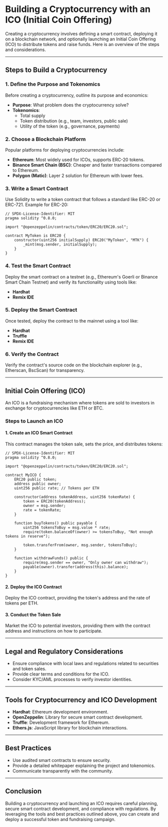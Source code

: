 # Building a Cryptocurrency with an ICO (Initial Coin Offering)

Creating a cryptocurrency involves defining a smart contract, deploying it on a blockchain network, and optionally launching an Initial Coin Offering (ICO) to distribute tokens and raise funds. Here is an overview of the steps and considerations.

---

## Steps to Build a Cryptocurrency

### 1. Define the Purpose and Tokenomics
Before creating a cryptocurrency, outline its purpose and economics:
- **Purpose**: What problem does the cryptocurrency solve?
- **Tokenomics**:
  - Total supply
  - Token distribution (e.g., team, investors, public sale)
  - Utility of the token (e.g., governance, payments)

### 2. Choose a Blockchain Platform
Popular platforms for deploying cryptocurrencies include:
- **Ethereum**: Most widely used for ICOs, supports ERC-20 tokens.
- **Binance Smart Chain (BSC)**: Cheaper and faster transactions compared to Ethereum.
- **Polygon (Matic)**: Layer 2 solution for Ethereum with lower fees.

### 3. Write a Smart Contract
Use Solidity to write a token contract that follows a standard like ERC-20 or ERC-721. Example for ERC-20:
```solidity
// SPDX-License-Identifier: MIT
pragma solidity ^0.8.0;

import "@openzeppelin/contracts/token/ERC20/ERC20.sol";

contract MyToken is ERC20 {
    constructor(uint256 initialSupply) ERC20("MyToken", "MTK") {
        _mint(msg.sender, initialSupply);
    }
}
```

### 4. Test the Smart Contract
Deploy the smart contract on a testnet (e.g., Ethereum's Goerli or Binance Smart Chain Testnet) and verify its functionality using tools like:
- **Hardhat**
- **Remix IDE**

### 5. Deploy the Smart Contract
Once tested, deploy the contract to the mainnet using a tool like:
- **Hardhat**
- **Truffle**
- **Remix IDE**

### 6. Verify the Contract
Verify the contract's source code on the blockchain explorer (e.g., Etherscan, BscScan) for transparency.

---

## Initial Coin Offering (ICO)
An ICO is a fundraising mechanism where tokens are sold to investors in exchange for cryptocurrencies like ETH or BTC.

### Steps to Launch an ICO

#### 1. Create an ICO Smart Contract
This contract manages the token sale, sets the price, and distributes tokens:
```solidity
// SPDX-License-Identifier: MIT
pragma solidity ^0.8.0;

import "@openzeppelin/contracts/token/ERC20/ERC20.sol";

contract MyICO {
    ERC20 public token;
    address public owner;
    uint256 public rate; // Tokens per ETH

    constructor(address tokenAddress, uint256 tokenRate) {
        token = ERC20(tokenAddress);
        owner = msg.sender;
        rate = tokenRate;
    }

    function buyTokens() public payable {
        uint256 tokensToBuy = msg.value * rate;
        require(token.balanceOf(owner) >= tokensToBuy, "Not enough tokens in reserve");

        token.transferFrom(owner, msg.sender, tokensToBuy);
    }

    function withdrawFunds() public {
        require(msg.sender == owner, "Only owner can withdraw");
        payable(owner).transfer(address(this).balance);
    }
}
```

#### 2. Deploy the ICO Contract
Deploy the ICO contract, providing the token's address and the rate of tokens per ETH.

#### 3. Conduct the Token Sale
Market the ICO to potential investors, providing them with the contract address and instructions on how to participate.

---

## Legal and Regulatory Considerations
- Ensure compliance with local laws and regulations related to securities and token sales.
- Provide clear terms and conditions for the ICO.
- Consider KYC/AML processes to verify investor identities.

---

## Tools for Cryptocurrency and ICO Development
- **Hardhat**: Ethereum development environment.
- **OpenZeppelin**: Library for secure smart contract development.
- **Truffle**: Development framework for Ethereum.
- **Ethers.js**: JavaScript library for blockchain interactions.

---

## Best Practices
- Use audited smart contracts to ensure security.
- Provide a detailed whitepaper explaining the project and tokenomics.
- Communicate transparently with the community.

---

## Conclusion
Building a cryptocurrency and launching an ICO requires careful planning, secure smart contract development, and compliance with regulations. By leveraging the tools and best practices outlined above, you can create and deploy a successful token and fundraising campaign.
